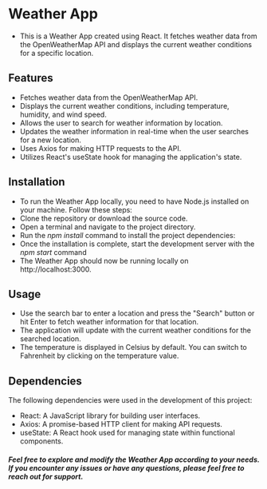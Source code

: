 # Weather App

- This is a Weather App created using React. It fetches weather data from the OpenWeatherMap API and displays the current weather conditions for a specific location.

## Features

- Fetches weather data from the OpenWeatherMap API.
- Displays the current weather conditions, including temperature, humidity, and wind speed.
- Allows the user to search for weather information by location.
- Updates the weather information in real-time when the user searches for a new location.
- Uses Axios for making HTTP requests to the API.
- Utilizes React's useState hook for managing the application's state.

## Installation

- To run the Weather App locally, you need to have Node.js installed on your machine. Follow these steps:
- Clone the repository or download the source code.
- Open a terminal and navigate to the project directory.
- Run the _npm install_ command to install the project dependencies:
- Once the installation is complete, start the development server with the _npm start_ command
- The Weather App should now be running locally on http://localhost:3000.

## Usage

- Use the search bar to enter a location and press the "Search" button or hit Enter to fetch weather information for that location.
- The application will update with the current weather conditions for the searched location.
- The temperature is displayed in Celsius by default. You can switch to Fahrenheit by clicking on the temperature value.

## Dependencies

The following dependencies were used in the development of this project:

- React: A JavaScript library for building user interfaces.
- Axios: A promise-based HTTP client for making API requests.
- useState: A React hook used for managing state within functional components.

##### Feel free to explore and modify the Weather App according to your needs. If you encounter any issues or have any questions, please feel free to reach out for support.
